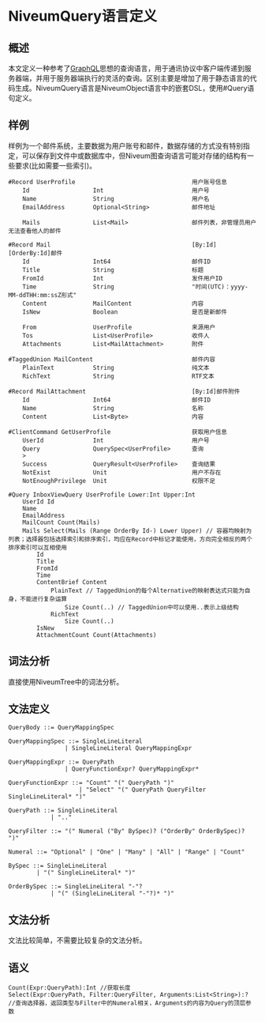 ﻿# NiveumQuery语言定义

## 概述

本文定义一种参考了[GraphQL](https://graphql.org/)思想的查询语言，用于通讯协议中客户端传递到服务器端，并用于服务器端执行的灵活的查询。区别主要是增加了用于静态语言的代码生成。NiveumQuery语言是NiveumObject语言中的嵌套DSL，使用#Query语句定义。

## 样例

样例为一个邮件系统，主要数据为用户账号和邮件，数据存储的方式没有特别指定，可以保存到文件中或数据库中，但Niveum图查询语言可能对存储的结构有一些要求(比如需要一些索引)。

    #Record UserProfile                                 用户账号信息
        Id                  Int                         用户号
        Name                String                      用户名
        EmailAddress        Optional<String>            邮件地址

        Mails               List<Mail>                  邮件列表，非管理员用户无法查看他人的邮件

    #Record Mail                                        [By:Id][OrderBy:Id]邮件
        Id                  Int64                       邮件ID
        Title               String                      标题
        FromId              Int                         发件用户ID
        Time                String                      "时间(UTC)：yyyy-MM-ddTHH:mm:ssZ形式"
        Content             MailContent                 内容
        IsNew               Boolean                     是否是新邮件

        From                UserProfile                 来源用户
        Tos                 List<UserProfile>           收件人
        Attachments         List<MailAttachment>        附件

    #TaggedUnion MailContent                            邮件内容
        PlainText           String                      纯文本
        RichText            String                      RTF文本

    #Record MailAttachment                              [By:Id]邮件附件
        Id                  Int64                       邮件ID
        Name                String                      名称
        Content             List<Byte>                  内容

    #ClientCommand GetUserProfile                       获取用户信息
        UserId              Int                         用户号
        Query               QuerySpec<UserProfile>      查询
        >
        Success             QueryResult<UserProfile>    查询结果
        NotExist            Unit                        用户不存在
        NotEnoughPrivilege  Unit                        权限不足

    #Query InboxViewQuery UserProfile Lower:Int Upper:Int
        UserId Id
        Name
        EmailAddress
        MailCount Count(Mails)
        Mails Select(Mails (Range OrderBy Id-) Lower Upper) // 容器均映射为列表；选择器包括选择索引和排序索引，均应在Record中标记才能使用，方向完全相反的两个排序索引可以互相使用
            Id
            Title
            FromId
            Time
            ContentBrief Content
                PlainText // TaggedUnion的每个Alternative的映射表达式只能为自身，不能进行复杂运算
                    Size Count(..) // TaggedUnion中可以使用..表示上级结构
                RichText
                    Size Count(..)
            IsNew
            AttachmentCount Count(Attachments)

## 词法分析

直接使用NiveumTree中的词法分析。

## 文法定义

    QueryBody ::= QueryMappingSpec

    QueryMappingSpec ::= SingleLineLiteral
                    | SingleLineLiteral QueryMappingExpr

    QueryMappingExpr ::= QueryPath
                    | QueryFunctionExpr? QueryMappingExpr*

    QueryFunctionExpr ::= "Count" "(" QueryPath ")"
                        | "Select" "(" QueryPath QueryFilter SingleLineLiteral* ")"

    QueryPath ::= SingleLineLiteral
                | ".."

    QueryFilter ::= "(" Numeral ("By" BySpec)? ("OrderBy" OrderBySpec)? ")"

    Numeral ::= "Optional" | "One" | "Many" | "All" | "Range" | "Count"

    BySpec ::= SingleLineLiteral
            | "(" SingleLineLiteral* ")"

    OrderBySpec ::= SingleLineLiteral "-"?
                | "(" (SingleLineLiteral "-"?)* ")"

## 文法分析

文法比较简单，不需要比较复杂的文法分析。

## 语义

    Count(Expr:QueryPath):Int //获取长度
    Select(Expr:QueryPath, Filter:QueryFilter, Arguments:List<String>):? //查询选择器，返回类型与Filter中的Numeral相关，Arguments的内容为Query的顶层参数
